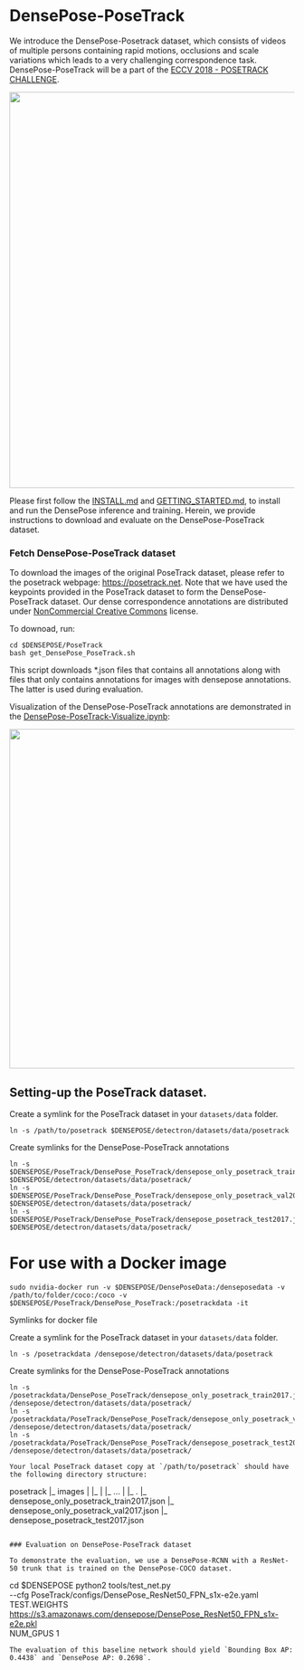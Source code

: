 #  DensePose-PoseTrack
We introduce the DensePose-Posetrack dataset, which consists of videos of multiple persons containing rapid motions, occlusions and scale variations which leads to a very challenging correspondence task. DensePose-PoseTrack will be a part of the [ECCV 2018 - POSETRACK CHALLENGE](https://posetrack.net/workshops/eccv2018/).

<div align="center">
  <img src="https://drive.google.com/uc?export=view&id=1fed2Xvy2G6t4V_ICsEJIm-PaJ8o-e0Ws" width="700px" />
</div>

Please first follow the [INSTALL.md](https://github.com/facebookresearch/DensePose/blob/master/INSTALL.md) and [GETTING_STARTED.md](https://github.com/facebookresearch/DensePose/blob/master/GETTING_STARTED.md), to install and run the DensePose inference and training. Herein, we provide instructions to download and evaluate on the DensePose-PoseTrack dataset.

### Fetch DensePose-PoseTrack dataset

To download the images of the original PoseTrack dataset, please refer to the posetrack webpage: https://posetrack.net. Note that we have used the keypoints provided in the PoseTrack dataset to form the DensePose-PoseTrack dataset. Our dense correspondence annotations are distributed under [NonCommercial Creative Commons](https://creativecommons.org/licenses/by-nc/2.0/) license.

To downoad, run:
```
cd $DENSEPOSE/PoseTrack
bash get_DensePose_PoseTrack.sh
```
This script downloads *.json files that contains all annotations along with files that only contains annotations for images with densepose annotations. The latter is used during evaluation.

Visualization of the DensePose-PoseTrack annotations are demonstrated in the [DensePose-PoseTrack-Visualize.ipynb](https://github.com/facebookresearch/DensePose/blob/master/PoseTrack/DensePose-PoseTrack-Visualize.ipynb):

<div align="center">
  <img src="https://drive.google.com/uc?export=view&id=1jUNl07Rw_Y7IRvZimaChfQPDIDkWqxzc" width="600px" />
</div>


## Setting-up the PoseTrack dataset.

Create a symlink for the PoseTrack dataset in your `datasets/data` folder.
```
ln -s /path/to/posetrack $DENSEPOSE/detectron/datasets/data/posetrack
```
Create symlinks for the DensePose-PoseTrack annotations

```
ln -s $DENSEPOSE/PoseTrack/DensePose_PoseTrack/densepose_only_posetrack_train2017.json $DENSEPOSE/detectron/datasets/data/posetrack/
ln -s $DENSEPOSE/PoseTrack/DensePose_PoseTrack/densepose_only_posetrack_val2017.json $DENSEPOSE/detectron/datasets/data/posetrack/
ln -s $DENSEPOSE/PoseTrack/DensePose_PoseTrack/densepose_posetrack_test2017.json $DENSEPOSE/detectron/datasets/data/posetrack/
```
# For use with a Docker image 
```
sudo nvidia-docker run -v $DENSEPOSE/DensePoseData:/denseposedata -v /path/to/folder/coco:/coco -v $DENSEPOSE/PoseTrack/DensePose_PoseTrack:/posetrackdata -it
```
Symlinks for docker file

Create a symlink for the PoseTrack dataset in your `datasets/data` folder.
```
ln -s /posetrackdata /densepose/detectron/datasets/data/posetrack
```
Create symlinks for the DensePose-PoseTrack annotations

```
ln -s /posetrackdata/DensePose_PoseTrack/densepose_only_posetrack_train2017.json /densepose/detectron/datasets/data/posetrack/
ln -s /posetrackdata/PoseTrack/DensePose_PoseTrack/densepose_only_posetrack_val2017.json /densepose/detectron/datasets/data/posetrack/
ln -s /posetrackdata/PoseTrack/DensePose_PoseTrack/densepose_posetrack_test2017.json /densepose/detectron/datasets/data/posetrack/

Your local PoseTrack dataset copy at `/path/to/posetrack` should have the following directory structure:

```
posetrack
|_ images
|  |_ <im-folder-1>
|  |_ ...
|  |_ <im-folder-N>.
|_ densepose_only_posetrack_train2017.json
|_ densepose_only_posetrack_val2017.json
|_ densepose_posetrack_test2017.json
```

### Evaluation on DensePose-PoseTrack dataset

To demonstrate the evaluation, we use a DensePose-RCNN with a ResNet-50 trunk that is trained on the DensePose-COCO dataset.
```
cd $DENSEPOSE
python2 tools/test_net.py \
    --cfg PoseTrack/configs/DensePose_ResNet50_FPN_s1x-e2e.yaml \
    TEST.WEIGHTS https://s3.amazonaws.com/densepose/DensePose_ResNet50_FPN_s1x-e2e.pkl \
    NUM_GPUS 1
```
The evaluation of this baseline network should yield `Bounding Box AP: 0.4438` and `DensePose AP: 0.2698`.
